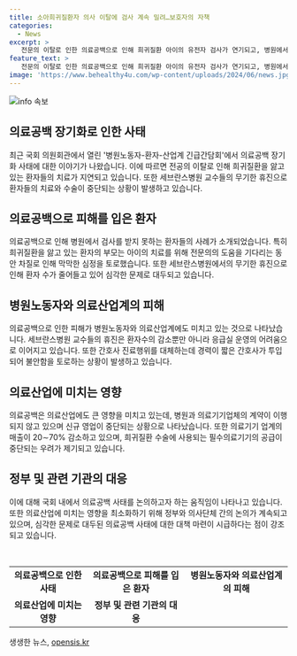 ```yaml
---
title: 소아희귀질환자 의사 이탈에 검사 계속 밀려…보호자의 자책
categories:
  - News
excerpt: >
   전문의 이탈로 인한 의료공백으로 인해 희귀질환 아이의 유전자 검사가 연기되고, 병원에서 무기한 휴진 등의 사태가 발생하고 있다.  특히 희귀 질환을 앓는 아이의 부모는 검사조차 받지 못하고 있어 절망에 빠지고 있으며, 대형병원들의 의료기기업체에 영향이 미치고 있는 실정이다.  이에 대규모 간담회가 마련되어 정부, 의료계, 환자 등이 의료공백에 대한 해결책 모색 중이며, 이를 통해 사태의 심각성을 드러내고 있다.
feature_text: >
   전문의 이탈로 인한 의료공백으로 인해 희귀질환 아이의 유전자 검사가 연기되고, 병원에서 무기한 휴진 등의 사태가 발생하고 있다.  특히 희귀 질환을 앓는 아이의 부모는 검사조차 받지 못하고 있어 절망에 빠지고 있으며, 대형병원들의 의료기기업체에 영향이 미치고 있는 실정이다.  이에 대규모 간담회가 마련되어 정부, 의료계, 환자 등이 의료공백에 대한 해결책 모색 중이며, 이를 통해 사태의 심각성을 드러내고 있다.
image: 'https://www.behealthy4u.com/wp-content/uploads/2024/06/news.jpg'
---
```


<p><img src="https://www.behealthy4u.com/wp-content/uploads/2024/06/news.jpg" alt="info 속보" /></p>

<h2 data-ke-size="size26">의료공백 장기화로 인한 사태</h2>

<p data-ke-size="size16">최근 국회 의원회관에서 열린 '병원노동자-환자-산업계 긴급간담회'에서 의료공백 장기화 사태에 대한 이야기가 나왔습니다. 이에 따르면 전공의 이탈로 인해 희귀질환을 앓고 있는 환자들의 치료가 지연되고 있습니다. 또한 세브란스병원 교수들의 무기한 휴진으로 환자들의 치료와 수술이 중단되는 상황이 발생하고 있습니다.</p>

<h2 data-ke-size="size26">의료공백으로 피해를 입은 환자</h2>

<p data-ke-size="size16">의료공백으로 인해 병원에서 검사를 받지 못하는 환자들의 사례가 소개되었습니다. 특히 희귀질환을 앓고 있는 환자의 부모는 아이의 치료를 위해 전문의의 도움을 기다리는 동안 차질로 인해 막막한 심정을 토로했습니다. 또한 세브란스병원에서의 무기한 휴진으로 인해 환자 수가 줄어들고 있어 심각한 문제로 대두되고 있습니다.</p>

<h2 data-ke-size="size26">병원노동자와 의료산업계의 피해</h2>

<p data-ke-size="size16">의료공백으로 인한 피해가 병원노동자와 의료산업계에도 미치고 있는 것으로 나타났습니다. 세브란스병원 교수들의 휴진은 환자수의 감소뿐만 아니라 응급실 운영의 어려움으로 이어지고 있습니다. 또한 간호사 진료행위를 대체하는데 경력이 짧은 간호사가 투입되어 불안함을 토로하는 상황이 발생하고 있습니다.</p>

<h2 data-ke-size="size26">의료산업에 미치는 영향</h2>

<p data-ke-size="size16">의료공백은 의료산업에도 큰 영향을 미치고 있는데, 병원과 의료기기업체의 계약이 이행되지 않고 있으며 신규 영업이 중단되는 상황으로 나타났습니다. 또한 의료기기 업계의 매출이 20∼70% 감소하고 있으며, 희귀질환 수술에 사용되는 필수의료기기의 공급이 중단되는 우려가 제기되고 있습니다.</p>

<h2 data-ke-size="size26">정부 및 관련 기관의 대응</h2>

<p data-ke-size="size16">이에 대해 국회 내에서 의료공백 사태를 논의하고자 하는 움직임이 나타나고 있습니다. 또한 의료산업에 미치는 영향을 최소화하기 위해 정부와 의사단체 간의 논의가 계속되고 있으며, 심각한 문제로 대두된 의료공백 사태에 대한 대책 마련이 시급하다는 점이 강조되고 있습니다.</p>

<p data-ke-size="size16">&nbsp;</p>

<table>
    <tbody>
        <tr>
            <td style="text-align: center; height: 17px;"><b>의료공백으로 인한 사태</b></td>
            <td style="text-align: center; height: 17px;"><b>의료공백으로 피해를 입은 환자</b></td>
            <td style="text-align: center; height: 17px;"><b>병원노동자와 의료산업계의 피해</b></td>
        </tr>
        <tr>
            <td style="text-align: center; height: 17px;"><b>의료산업에 미치는 영향</b></td>
            <td style="text-align: center; height: 17px;"><b>정부 및 관련 기관의 대응</b></td>
            <td style="text-align: center; height: 17px;"></td>
        </tr>
    </tbody>
</table>
생생한 뉴스, <a href="https://opensis.kr" rel="dofollow">opensis.kr</a>


